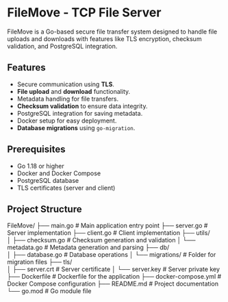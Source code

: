 # FileMove - TCP File Server

FileMove is a Go-based secure file transfer system designed to handle file uploads and downloads with features like TLS encryption, checksum validation, and PostgreSQL integration.

## Features

- Secure communication using **TLS**.
- **File upload** and **download** functionality.
- Metadata handling for file transfers.
- **Checksum validation** to ensure data integrity.
- PostgreSQL integration for saving metadata.
- Docker setup for easy deployment.
- **Database migrations** using `go-migration`.

## Prerequisites

- Go 1.18 or higher
- Docker and Docker Compose
- PostgreSQL database
- TLS certificates (server and client)

## Project Structure

FileMove/
├── main.go               # Main application entry point
├── server.go             # Server implementation
├── client.go             # Client implementation
├── utils/                
│   ├── checksum.go       # Checksum generation and validation
│   └── metadata.go       # Metadata generation and parsing
├── db/                   
│   ├── database.go       # Database operations
│   └── migrations/       # Folder for migration files
├── tls/                  
│   ├── server.crt        # Server certificate
│   └── server.key        # Server private key
├── Dockerfile            # Dockerfile for the application
├── docker-compose.yml    # Docker Compose configuration
├── README.md             # Project documentation
└── go.mod                # Go module file
